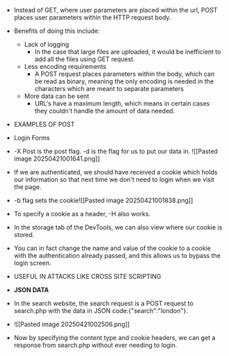 
- Instead of GET, where user parameters are placed within the url, POST places user parameters within the HTTP request body.
- Benefits of doing this include:
	- Lack of logging
		- In the case that large files are uploaded, it would be inefficient to add all the files using GET request.
	- Less encoding requirements
		- A POST request places parameters within the body, which can be read as binary, meaning the only encoding is needed in the characters which are meant to separate parameters
	- More data can be sent
		- URL's have a maximum length, which means in certain cases they couldn't handle the amount of data needed.

- EXAMPLES OF POST
- Login Forms
- -X Post is the post flag. -d is the flag for us to put our data in.
![[Pasted image 20250421001641.png]]
- If we are authenticated, we should have received a cookie which holds our information so that next time we don't need to login when we visit the page.
- -b flag sets the cookie![[Pasted image 20250421001838.png]]
- To specify a cookie as a header, -H also works.
- In the storage tab of the DevTools, we can also view where our cookie is stored.
- You can in fact change the name and value of the cookie to a cookie with the authentication already passed, and this allows us to bypass the login screen.
- USEFUL IN ATTACKS LIKE CROSS SITE SCRIPTING


- **JSON DATA**
- In the search website, the search request is a POST request to search.php with the data in JSON code:{"search":"london"}.
- ![[Pasted image 20250421002506.png]]
- Now by specifying the content type and cookie headers, we can get a response from search.php without ever needing to login.